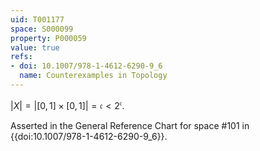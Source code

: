 ```yaml
---
uid: T001177
space: S000099
property: P000059
value: true
refs:
- doi: 10.1007/978-1-4612-6290-9_6
  name: Counterexamples in Topology
---
```


$|X| = | [0,1] \times [0,1] | = \mathfrak{c} < 2^{\mathfrak{c}}$.

Asserted in the General Reference Chart for space #101 in
{{doi:10.1007/978-1-4612-6290-9_6}}.

